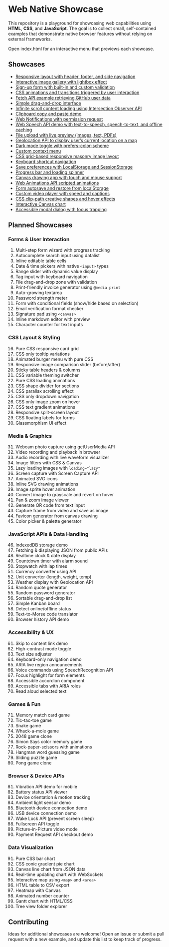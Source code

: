 # Web Native Showcase

This repository is a playground for showcasing web capabilities using **HTML**, **CSS**, and **JavaScript**. The goal is to collect small, self-contained examples that demonstrate native browser features without relying on external frameworks.

Open index.html for an interactive menu that previews each showcase.

## Showcases

- [Responsive layout with header, footer, and side navigation](responsive-layout/)
- [Interactive image gallery with lightbox effect](image-gallery/)
- [Sign-up form with built-in and custom validation](form-validation/)
- [CSS animations and transitions triggered by user interaction](css-animations/)
- [Fetch API example retrieving GitHub user data](github-fetch/)
- [Simple drag-and-drop interface](drag-and-drop/)
- [Infinite scroll content loading using Intersection Observer API](infinite-scroll/)
- [Clipboard copy and paste demo](clipboard/)
- [Web Notifications with permission request](web-notifications/)
- [Web Speech API demo with text-to-speech, speech-to-text, and offline caching](web-speech/)
- [File upload with live preview (images, text, PDFs)](file-upload-preview/)
- [Geolocation API to display user’s current location on a map](geolocation/)
- [Dark mode toggle with prefers-color-scheme](dark-mode-toggle/)
- [Custom context menu](custom-context-menu/)
- [CSS grid-based responsive masonry image layout](css-grid-masonry/)
- [Keyboard shortcut navigation](keyboard-shortcuts/)
- [Save preferences with LocalStorage and SessionStorage](storage-preferences/)
- [Progress bar and loading spinner](progress-loading/)
- [Canvas drawing app with touch and mouse support](canvas-drawing/)
- [Web Animations API scripted animations](web-animations/)
- [Form autosave and restore from localStorage](form-autosave/)
- [Custom video player with speed and captions](video-player/)
- [CSS clip-path creative shapes and hover effects](clip-path/)
- [Interactive Canvas chart](canvas-svg-charts/)
- [Accessible modal dialog with focus trapping](modal-dialog/)

## Planned Showcases

### Forms & User Interaction
1. Multi-step form wizard with progress tracking  
2. Autocomplete search input using datalist  
3. Inline editable table cells  
4. Date & time pickers with native `<input>` types  
5. Range slider with dynamic value display  
6. Tag input with keyboard navigation  
7. File drag-and-drop zone with validation  
8. Print-friendly invoice generator using `@media print`  
9. Auto-growing textarea  
10. Password strength meter  
11. Form with conditional fields (show/hide based on selection)  
12. Email verification format checker  
13. Signature pad using `<canvas>`  
14. Inline markdown editor with preview  
15. Character counter for text inputs  

### CSS Layout & Styling
16. Pure CSS responsive card grid  
17. CSS only tooltip variations  
18. Animated burger menu with pure CSS  
19. Responsive image comparison slider (before/after)  
20. Sticky table headers & columns  
21. CSS variable theming switcher  
22. Pure CSS loading animations  
23. CSS shape divider for sections  
24. CSS parallax scrolling effect  
25. CSS only dropdown navigation  
26. CSS only image zoom on hover  
27. CSS text gradient animations  
28. Responsive split-screen layout  
29. CSS floating labels for forms  
30. Glassmorphism UI effect  

### Media & Graphics
31. Webcam photo capture using getUserMedia API  
32. Video recording and playback in browser  
33. Audio recording with live waveform visualizer  
34. Image filters with CSS & Canvas  
35. Lazy loading images with `loading="lazy"`  
36. Screen capture with Screen Capture API  
37. Animated SVG icons  
38. Inline SVG drawing animations  
39. Image sprite hover animation  
40. Convert image to grayscale and revert on hover  
41. Pan & zoom image viewer  
42. Generate QR code from text input  
43. Capture frame from video and save as image  
44. Favicon generator from canvas drawing  
45. Color picker & palette generator  

### JavaScript APIs & Data Handling
46. IndexedDB storage demo  
47. Fetching & displaying JSON from public APIs  
48. Realtime clock & date display  
49. Countdown timer with alarm sound  
50. Stopwatch with lap times  
51. Currency converter using API  
52. Unit converter (length, weight, temp)  
53. Weather display with Geolocation API  
54. Random quote generator  
55. Random password generator  
56. Sortable drag-and-drop list  
57. Simple Kanban board  
58. Detect online/offline status  
59. Text-to-Morse code translator  
60. Browser history API demo  

### Accessibility & UX
61. Skip to content link demo  
62. High-contrast mode toggle  
63. Text size adjuster  
64. Keyboard-only navigation demo  
65. ARIA live region announcements  
66. Voice commands using SpeechRecognition API  
67. Focus highlight for form elements  
68. Accessible accordion component  
69. Accessible tabs with ARIA roles  
70. Read aloud selected text  

### Games & Fun
71. Memory match card game  
72. Tic-tac-toe game  
73. Snake game  
74. Whack-a-mole game  
75. 2048 game clone  
76. Simon Says color memory game  
77. Rock-paper-scissors with animations  
78. Hangman word guessing game  
79. Sliding puzzle game  
80. Pong game clone  

### Browser & Device APIs
81. Vibration API demo for mobile  
82. Battery status API viewer  
83. Device orientation & motion tracking  
84. Ambient light sensor demo  
85. Bluetooth device connection demo  
86. USB device connection demo  
87. Wake Lock API (prevent screen sleep)  
88. Fullscreen API toggle  
89. Picture-in-Picture video mode  
90. Payment Request API checkout demo  

### Data Visualization
91. Pure CSS bar chart  
92. CSS conic gradient pie chart  
93. Canvas line chart from JSON data  
94. Real-time updating chart with WebSockets  
95. Interactive map using `<map>` and `<area>`  
96. HTML table to CSV export  
97. Heatmap with Canvas  
98. Animated number counter  
99. Gantt chart with HTML/CSS  
100. Tree view folder explorer  

## Contributing

Ideas for additional showcases are welcome! Open an issue or submit a pull request with a new example, and update this list to keep track of progress.
